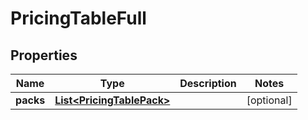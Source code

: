 
# PricingTableFull

## Properties
Name | Type | Description | Notes
------------ | ------------- | ------------- | -------------
**packs** | [**List&lt;PricingTablePack&gt;**](PricingTablePack.md) |  |  [optional]



